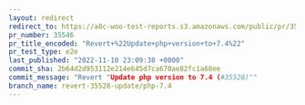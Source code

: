 ```yaml
---
layout: redirect
redirect_to: https://a8c-woo-test-reports.s3.amazonaws.com/public/pr/35546/e2e/index.html
pr_number: 35546
pr_title_encoded: "Revert+%22Update+php+version+to+7.4%22"
pr_test_type: e2e
last_published: "2022-11-10 23:09:38 +0000"
commit_sha: 2b64d2d953112e214e645d7ca670ae82fc1a68ee
commit_message: "Revert "Update php version to 7.4 (#35528)""
branch_name: revert-35528-update/php-7.4
---
```

